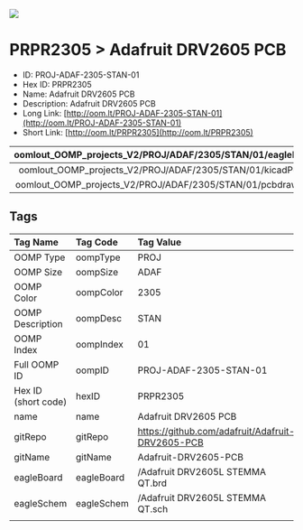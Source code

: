 


  
![][im]
# PRPR2305 > Adafruit DRV2605 PCB

- ID: PROJ-ADAF-2305-STAN-01
- Hex ID: PRPR2305
- Name: Adafruit DRV2605 PCB
- Description: Adafruit DRV2605 PCB
- Long Link: [http://oom.lt/PROJ-ADAF-2305-STAN-01](http://oom.lt/PROJ-ADAF-2305-STAN-01)
- Short Link: [http://oom.lt/PRPR2305](http://oom.lt/PRPR2305)
  

|oomlout_OOMP_projects_V2/PROJ/ADAF/2305/STAN/01/eagleImage.png|oomlout_OOMP_projects_V2/PROJ/ADAF/2305/STAN/01/eagleSchemImage.png|oomlout_OOMP_projects_V2/PROJ/ADAF/2305/STAN/01/kicadPcb3dFront.png|oomlout_OOMP_projects_V2/PROJ/ADAF/2305/STAN/01/kicadPcb3dBack.png|
| :---: | :---: | :---: | :---: |
|oomlout_OOMP_projects_V2/PROJ/ADAF/2305/STAN/01/kicadPcb3d.png|oomlout_OOMP_projects_V2/PROJ/ADAF/2305/STAN/01/bomBack.png|oomlout_OOMP_projects_V2/PROJ/ADAF/2305/STAN/01/bomFront.png|oomlout_OOMP_projects_V2/PROJ/ADAF/2305/STAN/01/pcbdraw.svg|
|oomlout_OOMP_projects_V2/PROJ/ADAF/2305/STAN/01/pcbdrawBack.svg||||

## Tags
  

|Tag Name|Tag Code|Tag Value|
| :--- | :--- | :--- |
|OOMP Type|oompType|PROJ|
|OOMP Size|oompSize|ADAF|
|OOMP Color|oompColor|2305|
|OOMP Description|oompDesc|STAN|
|OOMP Index|oompIndex|01|
|Full OOMP ID|oompID|PROJ-ADAF-2305-STAN-01|
|Hex ID (short code)|hexID|PRPR2305|
|name|name|Adafruit DRV2605 PCB|
|gitRepo|gitRepo|https://github.com/adafruit/Adafruit-DRV2605-PCB|
|gitName|gitName|Adafruit-DRV2605-PCB|
|eagleBoard|eagleBoard|/Adafruit DRV2605L STEMMA QT.brd|
|eagleSchem|eagleSchem|/Adafruit DRV2605L STEMMA QT.sch|
||||



[im]: PROJ/ADAF/2305/STAN/01/kicadPcb3d_450.png
